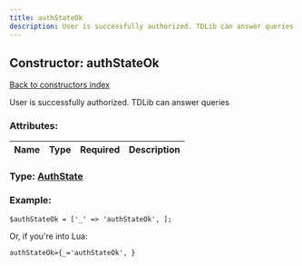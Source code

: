 ```yaml
---
title: authStateOk
description: User is successfully authorized. TDLib can answer queries
---
```

## Constructor: authStateOk  
[Back to constructors index](index.md)



User is successfully authorized. TDLib can answer queries

### Attributes:

| Name     |    Type       | Required | Description |
|----------|:-------------:|:--------:|------------:|



### Type: [AuthState](../types/AuthState.md)


### Example:

```
$authStateOk = ['_' => 'authStateOk', ];
```  

Or, if you're into Lua:  


```
authStateOk={_='authStateOk', }

```


